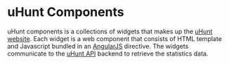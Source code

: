 uHunt Components
================

uHunt components is a collections of widgets that makes up the [uHunt website](http://uhunt.felix-halim.net/id/339).
Each widget is a web component that consists of HTML template and Javascript bundled in an [AngularJS](http://angularjs.org/) directive.
The widgets communicate to the [uHunt API](http://uhunt.felix-halim.net/api) backend to retrieve the statistics data.
